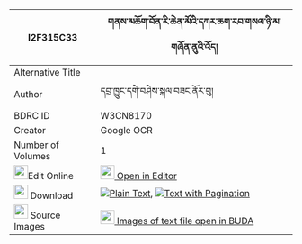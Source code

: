|I2F315C33|གནས་མཆོག་བོན་རི་ཆེན་མོའི་དཀར་ཆག་རབ་གསལ་ཉི་མ་གཞོན་ནུའི་འོད། 
| --- | --- 
|Alternative Title |
|Author| དབྲ་ཁྱུང་དགེ་བཤེས་སྐལ་བཟང་ནོར་བུ།
|BDRC ID | W3CN8170
|Creator | Google OCR
|Number of Volumes| 1
|<img width="25" src="https://img.icons8.com/color/25/000000/edit-property.png">Edit Online| [<img width="25" src="https://avatars.githubusercontent.com/u/45091458?s=200&v=4"> Open in Editor](http://editor.openpecha.org/I2F315C33)
|<img width="25" src="https://img.icons8.com/fluent/48/000000/download-2.png"/>  Download | [![](https://img.icons8.com/color/20/000000/txt.png)Plain Text](https://github.com/Openpecha/I2F315C33/releases/download/v1/nechok_bon_ri_chen_mo_i_karcha_plain_I2F315C33.zip), [![](https://img.icons8.com/color/20/000000/txt.png)Text with Pagination](https://github.com/Openpecha/I2F315C33/releases/download/v1/nechok_bon_ri_chen_mo_i_karcha_pages_I2F315C33.zip)
|<img width="25" src="https://img.icons8.com/plasticine/100/000000/pictures-folder.png"/>  Source Images | [<img width="25" src="https://library.bdrc.io/icons/BUDA-small.svg"> Images of text file open in BUDA](https://library.bdrc.io/show/bdr:W3CN8170)
